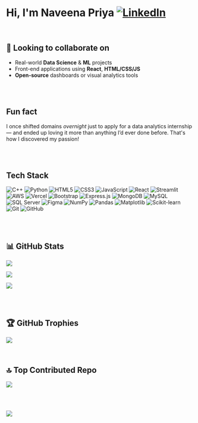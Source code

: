 # Hi, I'm **Naveena Priya** [![LinkedIn](https://img.shields.io/badge/LinkedIn-white?style=flat-square&logo=linkedin&logoColor=black)](https://linkedin.com/in/naveena-priya-n-830784255/)

<br/>

## 🤝 Looking to collaborate on

- Real-world **Data Science** & **ML** projects  
- Front-end applications using **React**, **HTML/CSS/JS**  
- **Open-source** dashboards or visual analytics tools

<br/>
<br/>

## Fun fact

I once shifted domains *overnight* just to apply for a data analytics internship — and ended up loving it more than anything I’d ever done before. That's how I discovered my passion!

<br/>
<br/>


## Tech Stack

![C++](https://img.shields.io/badge/C++-white?style=flat-square&logo=c%2B%2B&logoColor=black)
![Python](https://img.shields.io/badge/Python-white?style=flat-square&logo=python&logoColor=black)
![HTML5](https://img.shields.io/badge/HTML5-white?style=flat-square&logo=html5&logoColor=black)
![CSS3](https://img.shields.io/badge/CSS3-white?style=flat-square&logo=css3&logoColor=black)
![JavaScript](https://img.shields.io/badge/JavaScript-white?style=flat-square&logo=javascript&logoColor=black)
![React](https://img.shields.io/badge/React-white?style=flat-square&logo=react&logoColor=black)
![Streamlit](https://img.shields.io/badge/Streamlit-white?style=flat-square&logo=streamlit&logoColor=black)
![AWS](https://img.shields.io/badge/AWS-white?style=flat-square&logo=amazon-aws&logoColor=black)
![Vercel](https://img.shields.io/badge/Vercel-white?style=flat-square&logo=vercel&logoColor=black)
![Bootstrap](https://img.shields.io/badge/Bootstrap-white?style=flat-square&logo=bootstrap&logoColor=black)
![Express.js](https://img.shields.io/badge/Express-white?style=flat-square&logo=express&logoColor=black)
![MongoDB](https://img.shields.io/badge/MongoDB-white?style=flat-square&logo=mongodb&logoColor=black)
![MySQL](https://img.shields.io/badge/MySQL-white?style=flat-square&logo=mysql&logoColor=black)
![SQL Server](https://img.shields.io/badge/SQL%20Server-white?style=flat-square&logo=microsoft-sql-server&logoColor=black)
![Figma](https://img.shields.io/badge/Figma-white?style=flat-square&logo=figma&logoColor=black)
![NumPy](https://img.shields.io/badge/NumPy-white?style=flat-square&logo=numpy&logoColor=black)
![Pandas](https://img.shields.io/badge/Pandas-white?style=flat-square&logo=pandas&logoColor=black)
![Matplotlib](https://img.shields.io/badge/Matplotlib-white?style=flat-square&logo=matplotlib&logoColor=black)
![Scikit-learn](https://img.shields.io/badge/Scikit--learn-white?style=flat-square&logo=scikit-learn&logoColor=black)
![Git](https://img.shields.io/badge/Git-white?style=flat-square&logo=git&logoColor=black)
![GitHub](https://img.shields.io/badge/GitHub-white?style=flat-square&logo=github&logoColor=black)

<br/>
<br/>

## 📊 GitHub Stats

![](https://github-readme-stats.vercel.app/api?username=NaveenapriyaN&theme=graywhite&hide_border=false&include_all_commits=false&count_private=false)

![](https://github-readme-stats.vercel.app/api/top-langs/?username=NaveenapriyaN&theme=graywhite&hide_border=false&include_all_commits=false&count_private=false&layout=compact)

![](https://nirzak-streak-stats.vercel.app/?user=NaveenapriyaN&theme=graywhite&hide_border=false)


<br/>
<br/>


## 🏆 GitHub Trophies

![](https://github-profile-trophy.vercel.app/?username=NaveenapriyaN&theme=radical&no-frame=false&no-bg=true&margin-w=4)

<br/>


## 🔝 Top Contributed Repo

![](https://github-contributor-stats.vercel.app/api?username=NaveenapriyaN&limit=5&theme=graywhite&combine_all_yearly_contributions=true)

<br/>
<br/>

[![](https://visitcount.itsvg.in/api?id=NaveenapriyaN&icon=0&color=9)](https://visitcount.itsvg.in)
